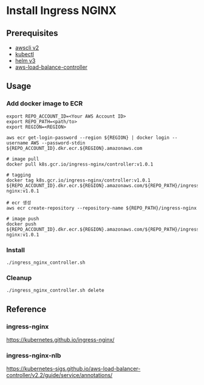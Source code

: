 # Install Ingress NGINX

## Prerequisites

- [awscli v2](https://docs.aws.amazon.com/ko_kr/cli/latest/userguide/install-cliv2.html)
- [kubectl](https://docs.aws.amazon.com/ko_kr/eks/latest/userguide/install-kubectl.html)
- [helm v3](https://helm.sh/ko/docs/intro/install/)
- [aws-load-balance-controller](https://github.com/kubernetes-sigs/aws-load-balancer-controller)

## Usage

### Add docker image to ECR

```shell
export REPO_ACCOUNT_ID=<Your AWS Account ID>
export REPO_PATH=<path/to>
export REGION=<REGION>

aws ecr get-login-password --region ${REGION} | docker login --username AWS --password-stdin ${REPO_ACCOUNT_ID}.dkr.ecr.${REGION}.amazonaws.com

# image pull
docker pull k8s.gcr.io/ingress-nginx/controller:v1.0.1

# tagging
docker tag k8s.gcr.io/ingress-nginx/controller:v1.0.1                    ${REPO_ACCOUNT_ID}.dkr.ecr.${REGION}.amazonaws.com/${REPO_PATH}/ingress-nginx:v1.0.1

# ecr 생성
aws ecr create-repository --repository-name ${REPO_PATH}/ingress-nginx

# image push
docker push ${REPO_ACCOUNT_ID}.dkr.ecr.${REGION}.amazonaws.com/${REPO_PATH}/ingress-nginx:v1.0.1
```

### Install

```shell
./ingress_nginx_controller.sh
```

### Cleanup

```shell
./ingress_nginx_controller.sh delete
```

## Reference

### ingress-nginx

<https://kubernetes.github.io/ingress-nginx/>

### ingress-nginx-nlb

<https://kubernetes-sigs.github.io/aws-load-balancer-controller/v2.2/guide/service/annotations/>

